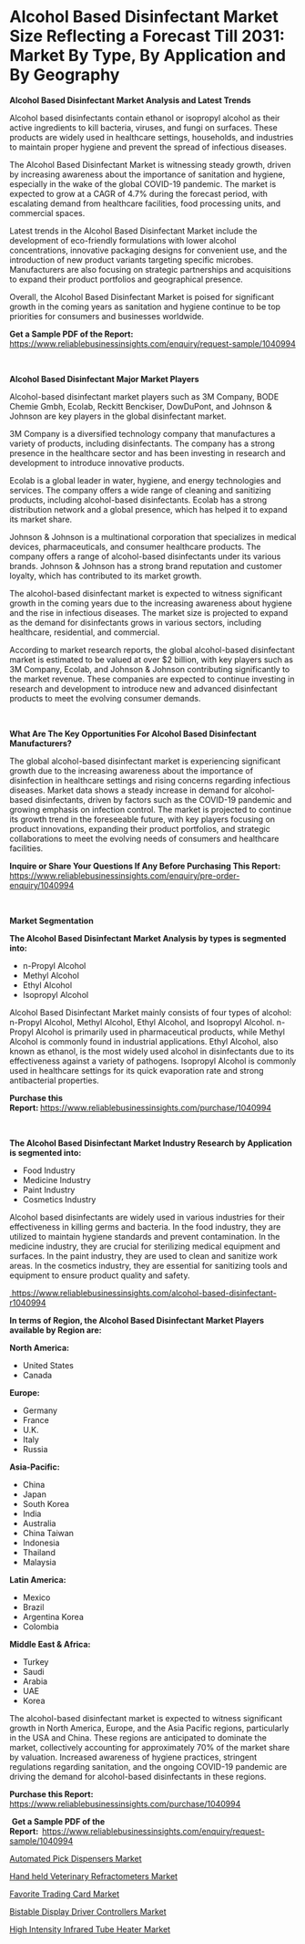<p><h1>Alcohol Based Disinfectant Market Size Reflecting a Forecast Till 2031: Market By Type, By Application and By Geography</h1></p><p><strong>Alcohol Based Disinfectant Market Analysis and Latest Trends</strong></p>
<p><p>Alcohol based disinfectants contain ethanol or isopropyl alcohol as their active ingredients to kill bacteria, viruses, and fungi on surfaces. These products are widely used in healthcare settings, households, and industries to maintain proper hygiene and prevent the spread of infectious diseases.</p><p>The Alcohol Based Disinfectant Market is witnessing steady growth, driven by increasing awareness about the importance of sanitation and hygiene, especially in the wake of the global COVID-19 pandemic. The market is expected to grow at a CAGR of 4.7% during the forecast period, with escalating demand from healthcare facilities, food processing units, and commercial spaces.</p><p>Latest trends in the Alcohol Based Disinfectant Market include the development of eco-friendly formulations with lower alcohol concentrations, innovative packaging designs for convenient use, and the introduction of new product variants targeting specific microbes. Manufacturers are also focusing on strategic partnerships and acquisitions to expand their product portfolios and geographical presence.</p><p>Overall, the Alcohol Based Disinfectant Market is poised for significant growth in the coming years as sanitation and hygiene continue to be top priorities for consumers and businesses worldwide.</p></p>
<p><strong>Get a Sample PDF of the Report:&nbsp;</strong> <a href="https://www.reliablebusinessinsights.com/enquiry/request-sample/1040994">https://www.reliablebusinessinsights.com/enquiry/request-sample/1040994</a></p>
<p>&nbsp;</p>
<p><strong>Alcohol Based Disinfectant Major Market Players</strong></p>
<p><p>Alcohol-based disinfectant market players such as 3M Company, BODE Chemie Gmbh, Ecolab, Reckitt Benckiser, DowDuPont, and Johnson & Johnson are key players in the global disinfectant market. </p><p>3M Company is a diversified technology company that manufactures a variety of products, including disinfectants. The company has a strong presence in the healthcare sector and has been investing in research and development to introduce innovative products. </p><p>Ecolab is a global leader in water, hygiene, and energy technologies and services. The company offers a wide range of cleaning and sanitizing products, including alcohol-based disinfectants. Ecolab has a strong distribution network and a global presence, which has helped it to expand its market share.</p><p>Johnson & Johnson is a multinational corporation that specializes in medical devices, pharmaceuticals, and consumer healthcare products. The company offers a range of alcohol-based disinfectants under its various brands. Johnson & Johnson has a strong brand reputation and customer loyalty, which has contributed to its market growth.</p><p>The alcohol-based disinfectant market is expected to witness significant growth in the coming years due to the increasing awareness about hygiene and the rise in infectious diseases. The market size is projected to expand as the demand for disinfectants grows in various sectors, including healthcare, residential, and commercial.</p><p>According to market research reports, the global alcohol-based disinfectant market is estimated to be valued at over $2 billion, with key players such as 3M Company, Ecolab, and Johnson & Johnson contributing significantly to the market revenue. These companies are expected to continue investing in research and development to introduce new and advanced disinfectant products to meet the evolving consumer demands.</p></p>
<p>&nbsp;</p>
<p><strong>What Are The Key Opportunities For Alcohol Based Disinfectant Manufacturers?</strong></p>
<p><p>The global alcohol-based disinfectant market is experiencing significant growth due to the increasing awareness about the importance of disinfection in healthcare settings and rising concerns regarding infectious diseases. Market data shows a steady increase in demand for alcohol-based disinfectants, driven by factors such as the COVID-19 pandemic and growing emphasis on infection control. The market is projected to continue its growth trend in the foreseeable future, with key players focusing on product innovations, expanding their product portfolios, and strategic collaborations to meet the evolving needs of consumers and healthcare facilities.</p></p>
<p><strong>Inquire or Share Your Questions If Any Before Purchasing This Report:</strong> <a href="https://www.reliablebusinessinsights.com/enquiry/pre-order-enquiry/1040994">https://www.reliablebusinessinsights.com/enquiry/pre-order-enquiry/1040994</a></p>
<p>&nbsp;</p>
<p><strong>Market Segmentation</strong></p>
<p><strong>The Alcohol Based Disinfectant Market Analysis by types is segmented into:</strong></p>
<p><ul><li>n-Propyl Alcohol</li><li>Methyl Alcohol</li><li>Ethyl Alcohol</li><li>Isopropyl Alcohol</li></ul></p>
<p><p>Alcohol Based Disinfectant Market mainly consists of four types of alcohol: n-Propyl Alcohol, Methyl Alcohol, Ethyl Alcohol, and Isopropyl Alcohol. n-Propyl Alcohol is primarily used in pharmaceutical products, while Methyl Alcohol is commonly found in industrial applications. Ethyl Alcohol, also known as ethanol, is the most widely used alcohol in disinfectants due to its effectiveness against a variety of pathogens. Isopropyl Alcohol is commonly used in healthcare settings for its quick evaporation rate and strong antibacterial properties.</p></p>
<p><strong>Purchase this Report:&nbsp;</strong><a href="https://www.reliablebusinessinsights.com/purchase/1040994">https://www.reliablebusinessinsights.com/purchase/1040994</a></p>
<p>&nbsp;</p>
<p><strong>The Alcohol Based Disinfectant Market Industry Research by Application is segmented into:</strong></p>
<p><ul><li>Food Industry</li><li>Medicine Industry</li><li>Paint Industry</li><li>Cosmetics Industry</li></ul></p>
<p><p>Alcohol based disinfectants are widely used in various industries for their effectiveness in killing germs and bacteria. In the food industry, they are utilized to maintain hygiene standards and prevent contamination. In the medicine industry, they are crucial for sterilizing medical equipment and surfaces. In the paint industry, they are used to clean and sanitize work areas. In the cosmetics industry, they are essential for sanitizing tools and equipment to ensure product quality and safety.</p></p>
<p><a href="https://www.reliablebusinessinsights.com/alcohol-based-disinfectant-r1040994">&nbsp;https://www.reliablebusinessinsights.com/alcohol-based-disinfectant-r1040994</a></p>
<p><strong>In terms of Region, the Alcohol Based Disinfectant Market Players available by Region are:</strong></p>
<p>
    <p> <strong> North America: </strong>
        <ul>
            <li>United States</li>
            <li>Canada</li>
        </ul>
        </p> 
    <p> <strong> Europe: </strong>
        <ul>
            <li>Germany</li>
            <li>France</li>
            <li>U.K.</li>
            <li>Italy</li>
            <li>Russia</li>
        </ul>
        </p> 
    <p> <strong> Asia-Pacific: </strong>
        <ul>
            <li>China</li>
            <li>Japan</li>
            <li>South Korea</li>
            <li>India</li>
            <li>Australia</li>
            <li>China Taiwan</li>
            <li>Indonesia</li>
            <li>Thailand</li>
            <li>Malaysia</li>
        </ul>
        </p> 
    <p> <strong> Latin America: </strong>
        <ul>
            <li>Mexico</li>
            <li>Brazil</li>
            <li>Argentina Korea</li>
            <li>Colombia</li>
        </ul>
        </p> 
    <p> <strong> Middle East & Africa: </strong>
        <ul>
            <li>Turkey</li>
            <li>Saudi</li>
            <li>Arabia</li>
            <li>UAE</li>
            <li>Korea</li>
        </ul>
    </p>
    </p>
<p><p>The alcohol-based disinfectant market is expected to witness significant growth in North America, Europe, and the Asia Pacific regions, particularly in the USA and China. These regions are anticipated to dominate the market, collectively accounting for approximately 70% of the market share by valuation. Increased awareness of hygiene practices, stringent regulations regarding sanitation, and the ongoing COVID-19 pandemic are driving the demand for alcohol-based disinfectants in these regions.</p></p>
<p><strong>Purchase this Report: </strong><a href="https://www.reliablebusinessinsights.com/purchase/1040994">https://www.reliablebusinessinsights.com/purchase/1040994</a></p>
<p>&nbsp;<strong>Get a Sample PDF of the Report:&nbsp;&nbsp;</strong><a href="https://www.reliablebusinessinsights.com/enquiry/request-sample/1040994">https://www.reliablebusinessinsights.com/enquiry/request-sample/1040994</a></p>
<p><strong></strong></p>
<p><p><a href="https://issuu.com/reportprime-2/docs/automated-pick-dispensers-market-size-2030.pptx">Automated Pick Dispensers Market</a></p><p><a href="https://www.linkedin.com/pulse/hand-held-veterinary-refractometers-market-report-product-type-piujc?trackingId=pJFleKoL%2Fg2TrM2yJ%2F%2BYCQ%3D%3D">Hand held Veterinary Refractometers Market</a></p><p><a href="https://github.com/janetchuadff364/Market-Research-Report-List-1/blob/main/favorite-trading-card-market.md">Favorite Trading Card Market</a></p><p><a href="https://www.linkedin.com/pulse/market-forecast-global-bistable-display-driver-controllers-bhcdc?trackingId=fdUfFIsVe6lw9qfIlekliA%3D%3D">Bistable Display Driver Controllers Market</a></p><p><a href="https://issuu.com/reportprime-2/docs/high-intensity-infrared-tube-heater-market-size-20">High Intensity Infrared Tube Heater Market</a></p></p>